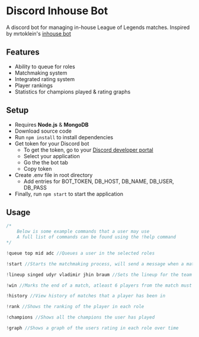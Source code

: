 # Discord Inhouse Bot
A discord bot for managing in-house League of Legends matches. Inspired by mrtoklein's [inhouse bot](https://github.com/mrtolkien/inhouse_bot)
## Features
* Ability to queue for roles
* Matchmaking system
* Integrated rating system
* Player rankings
* Statistics for champions played & rating graphs
## Setup
* Requires **Node.js** & **MongoDB**
* Download source code
* Run `npm install` to install dependencies
* Get token for your Discord bot
    * To get the token, go to your [Discord developer portal](https://discord.com/developers/applications)
    * Select your application
    * Go the the bot tab
    * Copy token
* Create .env file in root directory
    * Add entries for BOT_TOKEN, DB_HOST, DB_NAME, DB_USER, DB_PASS
* Finally, run `npm start` to start the application
## Usage
```javascript
/*
    Below is some example commands that a user may use
    A full list of commands can be found using the !help command
*/

!queue top mid adc //Queues a user in the selected roles

!start //Starts the matchmaking process, will send a message when a match is found

!lineup singed udyr vladimir jhin braum //Sets the lineup for the team that the user of this command is on

!win //Marks the end of a match, atleast 6 players from the match must accept this for the game to be accepted

!history //View history of matches that a player has been in

!rank //Shows the ranking of the player in each role

!champions //Shows all the champions the user has played

!graph //Shows a graph of the users rating in each role over time
```
